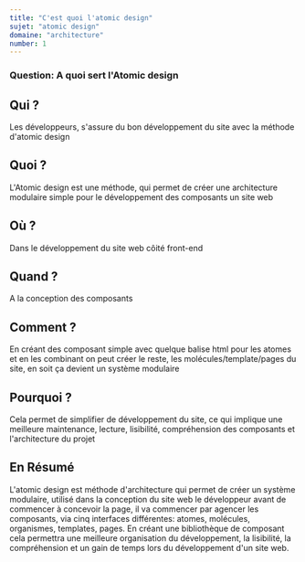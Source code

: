 ```yaml
---
title: "C'est quoi l'atomic design"
sujet: "atomic design"
domaine: "architecture"
number: 1
---
```



### Question: A quoi sert l'Atomic design

## Qui ?

Les développeurs, s'assure du bon développement du site avec la méthode d'atomic design

## Quoi ?

L'Atomic design est une méthode, qui permet de créer une architecture modulaire simple pour le développement des composants un site web

## Où ?

Dans le développement du site web côité front-end

## Quand ?

A la conception des composants

## Comment ?

En créant des composant simple avec quelque balise html pour les atomes et en les combinant on peut créer le reste, les molécules/template/pages du site, en soit ça devient un système modulaire

## Pourquoi ?

Cela permet de simplifier de développement du site, ce qui implique une meilleure maintenance, lecture, lisibilité, compréhension des composants et l'architecture du projet

## En Résumé

L'atomic design est méthode d'architecture qui permet de créer un système modulaire, utilisé dans la conception du site web le développeur avant de commencer à concevoir la page, il va commencer par agencer les composants, via cinq interfaces différentes: atomes, molécules, organismes, templates, pages. En créant une bibliothèque de composant cela permettra une meilleure organisation du développement, la lisibilité, la compréhension et un gain de temps lors du développement d'un site web.
